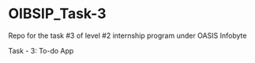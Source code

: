 # OIBSIP_Task-3
Repo for the task #3 of level #2 internship program under OASIS Infobyte

Task - 3: To-do App
